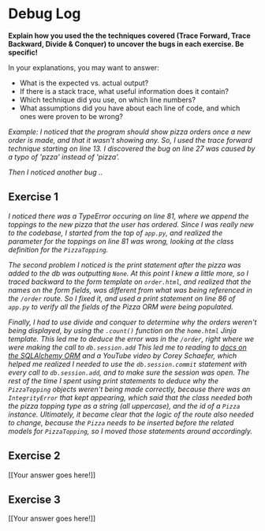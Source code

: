 # Debug Log

**Explain how you used the the techniques covered (Trace Forward, Trace Backward, Divide & Conquer) to uncover the bugs in each exercise. Be specific!**

In your explanations, you may want to answer:

- What is the expected vs. actual output?
- If there is a stack trace, what useful information does it contain?
- Which technique did you use, on which line numbers?
- What assumptions did you have about each line of code, and which ones were proven to be wrong?

_Example: I noticed that the program should show pizza orders once a new order is made, and that it wasn't showing any. So, I used the trace forward technique starting on line 13. I discovered the bug on line 27 was caused by a typo of 'pzza' instead of 'pizza'._

_Then I noticed another bug .._

## Exercise 1

_I noticed there was a TypeError occuring on line 81, where we append the toppings to the new pizza that the user has ordered. Since I was really new to the codebase, I started from the top of `app.py`, and realized the parameter for the toppings on line 81 was wrong, looking at the class definition for the `PizzaTopping`._

_The second problem I noticed is the print statement after the pizza was added to the db was outputting `None`. At this point I knew a little more, so I traced backward to the form template on `order.html`, and realized that the names on the form fields, was different from what was being referenced in the `/order` route. So I fixed it, and used a print statement on line 86 of `app.py` to verify all the fields of the Pizza ORM were being populated._

_Finally, I had to use divide and conquer to determine why the orders weren't being displayed, by using the `.count()` function on the `home.html` Jinja template. This led me to deduce the error was in the `/order`, right where we were making the call to `db.session.add` This led me to reading to [docs on the SQLAlchemy ORM](https://docs.sqlalchemy.org/en/13/orm/tutorial.html) and a YouTube video by Corey Schaefer, which helped me realized I needed to use the `db.session.commit` statement with every call to `db.session.add`, and to make sure the session was open. The rest of the time I spent using print statements to deduce why the `PizzaTopping` objects weren't being made correctly, because there was an `IntegrityError` that kept appearing, which said that the class needed both the pizza topping type as a string (all uppercase), and the id of a `Pizza` instance. Ultimately, it became clear that the logic of the route also needed to change, because the `Pizza` needs to be inserted before the related models for `PizzaTopping`, so I moved those statements around accordingly._

## Exercise 2

[[Your answer goes here!]]

## Exercise 3

[[Your answer goes here!]]
